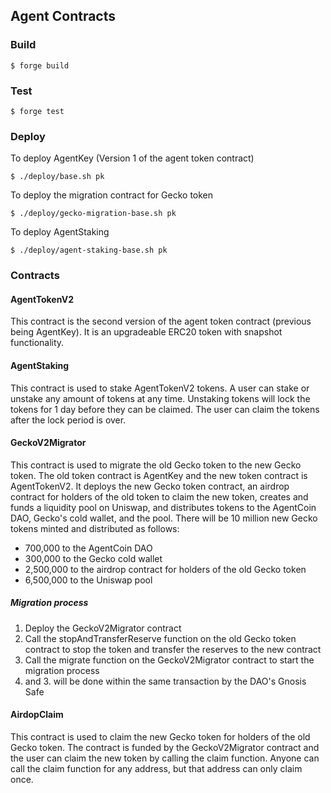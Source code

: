 ## Agent Contracts

### Build

```shell
$ forge build
```

### Test

```shell
$ forge test
```

### Deploy

To deploy AgentKey (Version 1 of the agent token contract)
```shell
$ ./deploy/base.sh pk 
```

To deploy the migration contract for Gecko token
```shell
$ ./deploy/gecko-migration-base.sh pk
```

To deploy AgentStaking
```shell
$ ./deploy/agent-staking-base.sh pk
```

### Contracts
#### AgentTokenV2
This contract is the second version of the agent token contract (previous being AgentKey). It is an upgradeable ERC20 token with snapshot functionality.

#### AgentStaking
This contract is used to stake AgentTokenV2 tokens. A user can stake or unstake any amount of tokens at any time.
Unstaking tokens will lock the tokens for 1 day before they can be claimed. The user can claim the tokens after the lock period is over.

#### GeckoV2Migrator
This contract is used to migrate the old Gecko token to the new Gecko token. 
The old token contract is AgentKey and the new token contract is AgentTokenV2.
It deploys the new Gecko token contract, an airdrop contract for holders of the old token to claim the new token, creates and funds a liquidity pool on Uniswap, and distributes tokens to the AgentCoin DAO, Gecko's cold wallet, and the pool.
There will be 10 million new Gecko tokens minted and distributed as follows:
- 700,000 to the AgentCoin DAO
- 300,000 to the Gecko cold wallet
- 2,500,000 to the airdrop contract for holders of the old Gecko token
- 6,500,000 to the Uniswap pool

##### Migration process
1. Deploy the GeckoV2Migrator contract
2. Call the stopAndTransferReserve function on the old Gecko token contract to stop the token and transfer the reserves to the new contract
3. Call the migrate function on the GeckoV2Migrator contract to start the migration process
2. and 3. will be done within the same transaction by the DAO's Gnosis Safe

#### AirdopClaim
This contract is used to claim the new Gecko token for holders of the old Gecko token. The contract is funded by the GeckoV2Migrator contract and the user can claim the new token by calling the claim function.
Anyone can call the claim function for any address, but that address can only claim once.